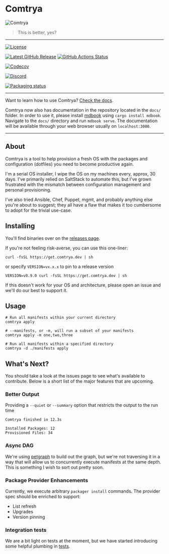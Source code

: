 # Comtrya

![Comtrya](/Comtrya.gif "Hello")

> This is better, yes?

---

[![License](https://img.shields.io/github/license/comtrya/comtrya?style=for-the-badge)](https://github.com/comtrya/comtrya/blob/main/LICENSE)

[![Latest GitHub Release](https://img.shields.io/github/v/release/comtrya/comtrya?label=Latest&style=for-the-badge)](https://github.com/comtrya/comtrya/releases/latest)
[![GitHub Actions Status](https://img.shields.io/github/actions/workflow/status/comtrya/comtrya/main.yaml?branch=main&style=for-the-badge)](https://github.com/comtrya/comtrya/actions/workflows/main.yml)

[![Codecov](https://img.shields.io/codecov/c/github/comtrya/comtrya?style=for-the-badge)](https://codecov.io/gh/comtrya/comtrya)

[![Discord](https://img.shields.io/discord/730728064031653999?label=Discord&style=for-the-badge)](https://rawkode.chat)

[![Packaging status](https://repology.org/badge/vertical-allrepos/comtrya.svg)](https://repology.org/metapackage/comtrya)

---

Want to learn how to use Comtrya? [Check the docs](https://comtrya.dev).

Comtrya now also has documentation in the repository located in the `docs/` folder. In order to use it, please install
[mdbook](https://github.com/rust-lang/mdBook) using `cargo install mdbook`. Navigate to the `docs/` directory and run
`mdbook serve`. The documentation will be available through your web browser usually on `localhost:3000`.

---

## About

Comtrya is a tool to help provision a fresh OS with the packages and configuration (dotfiles) you need to become productive again.

I'm a serial OS installer, I wipe the OS on my machines every, approx, 30 days. I've primarily relied on SaltStack to automate this, but I've grown frustrated with the mismatch between configuration management and personal provisioning.

I've also tried Ansible, Chef, Puppet, mgmt, and probably anything else you're about to suggest; they all have a flaw that makes it too cumbersome to adopt for the trivial use-case.

## Installing

You'll find binaries over on the [releases page](https://github.com/comtrya/comtrya/releases/latest).

If you're not feeling risk-averse, you can use this one-liner:

```shell
curl -fsSL https://get.comtrya.dev | sh
```

or specify `VERSION=vx.x.x` to pin to a release version

```shell
VERSION=v0.9.0 curl -fsSL https://get.comtrya.dev | sh
```

If this doesn't work for your OS and architecture, please open an issue and we'll do our best to support it.

## Usage

```shell
# Run all manifests within your current directory
comtrya apply

# --manifests, or -m, will run a subset of your manifests
comtrya apply -m one,two,three

# Run all manifests within a specified directory
comtrya -d ./manifests apply
```

## What's Next?

You should take a look at the issues page to see what's available to contribute. Below is a short list of the major features that are upcoming.

### Better Output

Providing a `--quiet` or `--summary` option that restricts the output to the run time

```shell
Comtrya finished in 12.3s

Installed Packages: 12
Provisioned Files: 34
```

### Async DAG

We're using [petgraph](https://github.com/petgraph/petgraph) to build out the graph, but we're not traversing it in a way that will allow us to concurrently execute manifests at the same depth. This is something I wish to sort out pretty soon.

### Package Provider Enhancements

Currently, we execute arbitrary `packager install` commands. The provider spec should be enriched to support:

-   List refresh
-   Upgrades
-   Version pinning

### Integration tests

We are a bit light on tests at the moment, but we have started introducing some helpful plumbing in [tests](comtrya/app/tests).
